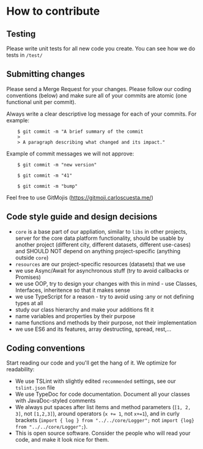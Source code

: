 # How to contribute


## Testing

Please write unit tests for all new code you create. You can see how we do tests in `/test/`

## Submitting changes

Please send a Merge Request for your changes. Please follow our coding conventions (below) and make sure all of your commits are atomic (one functional unit per commit).

Always write a clear descriptive log message for each of your commits. For example:

```
    $ git commit -m "A brief summary of the commit
    > 
    > A paragraph describing what changed and its impact."
```

Example of commit messages we will not approve:
```
    $ git commit -m "new version"
```

```
    $ git commit -m "41"
```

```
    $ git commit -m "bump"
```

Feel free to use GitMojis (https://gitmoji.carloscuesta.me/)

## Code style guide and design decisions

- `core` is a base part of our appliation, similar to `libs` in other projects, server for the core data platform functionality, should be usable by another project (different city, different datasets, different use-cases) and SHOULD NOT depend on anything project-specific (anything outside `core`)
- `resources` are our project-specific resources (datasets) that we use
- we use Async/Await for asynchronous stuff (try to avoid callbacks or Promises)
- we use OOP, try to design your changes with this in mind - use Classes, Interfaces, inheritence so that it makes sense
- we use TypeScript for a reason - try to avoid using :any or not defining types at all
- study our class hierarchy and make your additions fit it
- name variables and properties by their purpose
- name functions and methods by their purpose, not their implementation
- we use ES6 and its features, array destructing, spread, rest,...

## Coding conventions

Start reading our code and you'll get the hang of it. We optimize for readability:

  * We use TSLint with slightly edited `recommended` settings, see our `tslint.json` file
  * We use TypeDoc for code documentation. Document all your classes with JavaDoc-styled comments
  * We always put spaces after list items and method parameters (`[1, 2, 3]`, not `[1,2,3]`), around operators (`x += 1`, not `x+=1`), and in curly brackets (`import { log } from "../../core/Logger";` not `import {log} from "../../core/Logger";`).
  * This is open source software. Consider the people who will read your code, and make it look nice for them.

